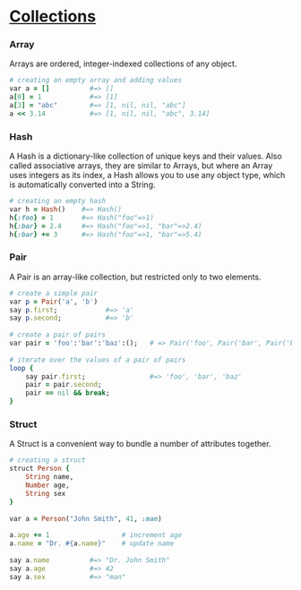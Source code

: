 [1]: https://rosettacode.org/wiki/Collections

# [Collections][1]

### Array

Arrays are ordered, integer-indexed collections of any object.

```ruby
# creating an empty array and adding values
var a = []          #=> []
a[0] = 1            #=> [1]
a[3] = "abc"        #=> [1, nil, nil, "abc"]
a << 3.14           #=> [1, nil, nil, "abc", 3.14]
```


### Hash

A Hash is a dictionary-like collection of unique keys and their values. Also called associative arrays, they are similar to Arrays, but where an Array uses integers as its index, a Hash allows you to use any object type, which is automatically converted into a String.

```ruby
# creating an empty hash
var h = Hash()    #=> Hash()
h{:foo} = 1       #=> Hash("foo"=>1)
h{:bar} = 2.4     #=> Hash("foo"=>1, "bar"=>2.4)
h{:bar} += 3      #=> Hash("foo"=>1, "bar"=>5.4)
```


### Pair

A Pair is an array-like collection, but restricted only to two elements.

```ruby
# create a simple pair
var p = Pair('a', 'b')
say p.first;            #=> 'a'
say p.second;           #=> 'b'
 
# create a pair of pairs
var pair = 'foo':'bar':'baz':();   # => Pair('foo', Pair('bar', Pair('baz', nil)))
 
# iterate over the values of a pair of pairs
loop {
    say pair.first;                #=> 'foo', 'bar', 'baz'
    pair = pair.second;
    pair == nil && break;
}
```


### Struct

A Struct is a convenient way to bundle a number of attributes together.

```ruby
# creating a struct
struct Person {
    String name,
    Number age,
    String sex
}
 
var a = Person("John Smith", 41, :man)
 
a.age += 1                  # increment age
a.name = "Dr. #{a.name}"    # update name
 
say a.name          #=> "Dr. John Smith"
say a.age           #=> 42
say a.sex           #=> "man"
```
